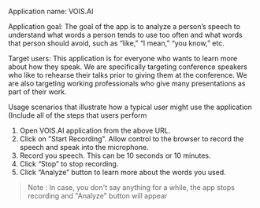 Application name: VOIS.AI

Application goal: The goal of the app is to analyze a person’s speech to understand what words a person tends to use too often and what words that person should avoid, such as “like,” “I mean,” “you know,” etc.

Target users: This application is for everyone who wants to learn more about how they speak. We are specifically targeting conference speakers who like to rehearse their talks prior to giving them at the conference. We are also targeting working professionals who give many presentations as part of their work. 


Usage scenarios that illustrate how a typical user might use the application (Include all of the steps that users perform

1. Open VOIS.AI application from the above URL.
2. Click on "Start Recording". Allow control to the browser to record the speech and speak into the microphone.
3. Record you speech. This can be 10 seconds or 10 minutes.
4. Click “Stop” to stop recording.
5. Click “Analyze” button to learn more about the words you used.
> Note : In case, you don't say anything for a while, the app stops recording and "Analyze" button will appear
